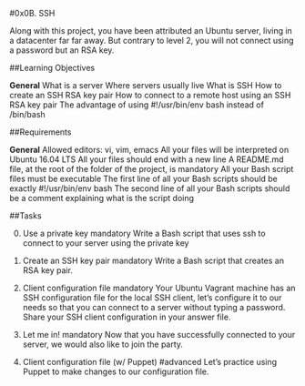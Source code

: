 #0x0B. SSH

Along with this project, you have been attributed an Ubuntu server, living in a datacenter far far away. But contrary to level 2, you will not connect using a password but an RSA key. 

##Learning Objectives

**General**
What is a server
Where servers usually live
What is SSH
How to create an SSH RSA key pair
How to connect to a remote host using an SSH RSA key pair
The advantage of using #!/usr/bin/env bash instead of /bin/bash

##Requirements

**General**
Allowed editors: vi, vim, emacs
All your files will be interpreted on Ubuntu 16.04 LTS
All your files should end with a new line
A README.md file, at the root of the folder of the project, is mandatory
All your Bash script files must be executable
The first line of all your Bash scripts should be exactly #!/usr/bin/env bash
The second line of all your Bash scripts should be a comment explaining what is the script doing

##Tasks

0. Use a private key mandatory
Write a Bash script that uses ssh to connect to your server using the private key 

1. Create an SSH key pair mandatory
Write a Bash script that creates an RSA key pair.

2. Client configuration file mandatory
Your Ubuntu Vagrant machine has an SSH configuration file for the local SSH client, let’s configure it to our needs so that you can connect to a server without typing a password. Share your SSH client configuration in your answer file.

3. Let me in! mandatory
Now that you have successfully connected to your server, we would also like to join the party.

4. Client configuration file (w/ Puppet) #advanced
Let’s practice using Puppet to make changes to our configuration file.
